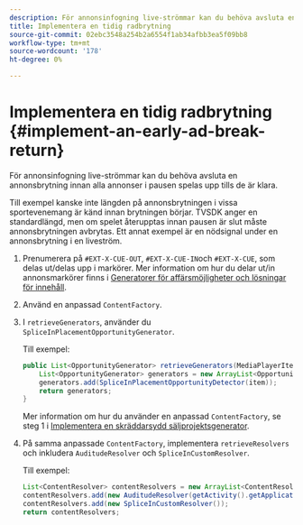 ```yaml
---
description: För annonsinfogning live-strömmar kan du behöva avsluta en annonsbrytning innan alla annonser i pausen spelas upp tills de är klara.
title: Implementera en tidig radbrytning
source-git-commit: 02ebc3548a254b2a6554f1ab34afbb3ea5f09bb8
workflow-type: tm+mt
source-wordcount: '178'
ht-degree: 0%

---
```


# Implementera en tidig radbrytning {#implement-an-early-ad-break-return}

För annonsinfogning live-strömmar kan du behöva avsluta en annonsbrytning innan alla annonser i pausen spelas upp tills de är klara.

Till exempel kanske inte längden på annonsbrytningen i vissa sportevenemang är känd innan brytningen börjar. TVSDK anger en standardlängd, men om spelet återupptas innan pausen är slut måste annonsbrytningen avbrytas. Ett annat exempel är en nödsignal under en annonsbrytning i en liveström.

1. Prenumerera på `#EXT-X-CUE-OUT`, `#EXT-X-CUE-IN`och `#EXT-X-CUE`, som delas ut/delas upp i markörer.
Mer information om hur du delar ut/in annonsmarkörer finns i [Generatorer för affärsmöjligheter och lösningar för innehåll](../../ad-insertion/content-resolver/android-3x-content-resolver.md).
1. Använd en anpassad `ContentFactory`.
1. I `retrieveGenerators`, använder du `SpliceInPlacementOpportunityGenerator`.

   Till exempel:

   ```java
   public List<OpportunityGenerator> retrieveGenerators(MediaPlayerItem item) { 
       List<OpportunityGenerator> generators = new ArrayList<OpportunityGenerator>(); 
       generators.add(SpliceInPlacementOpportunityDetector(item)); 
       return generators; 
   }
   ```

   Mer information om hur du använder en anpassad `ContentFactory`, se steg 1 i [Implementera en skräddarsydd säljprojektsgenerator](../../ad-insertion/content-resolver/android-3x-opp-detector-impl-android.md).

1. På samma anpassade `ContentFactory`, implementera `retrieveResolvers` och inkludera `AuditudeResolver` och `SpliceInCustomResolver`.

   Till exempel:

   ```java
   List<ContentResolver> contentResolvers = new ArrayList<ContentResolver>(); 
   contentResolvers.add(new AuditudeResolver(getActivity().getApplicationContext())); 
   contentResolvers.add(new SpliceInCustomResolver()); 
   return contentResolvers;
   ```
